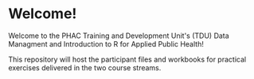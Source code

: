 # Welcome!

Welcome to the PHAC Training and Development Unit's (TDU) Data Managment and Introduction to R for Applied Public Health!

This repository will host the participant files and workbooks for practical exercises delivered in the two course streams. 

